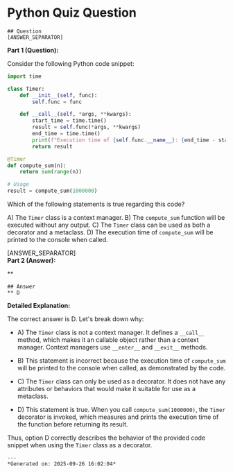 # Python Quiz Question
    
    ## Question
    [ANSWER_SEPARATOR]  
**Part 1 (Question):**

Consider the following Python code snippet:

```python
import time

class Timer:
    def __init__(self, func):
        self.func = func

    def __call__(self, *args, **kwargs):
        start_time = time.time()
        result = self.func(*args, **kwargs)
        end_time = time.time()
        print(f"Execution time of {self.func.__name__}: {end_time - start_time} seconds")
        return result

@Timer
def compute_sum(n):
    return sum(range(n))

# Usage
result = compute_sum(1000000)
```

Which of the following statements is true regarding this code?

A) The `Timer` class is a context manager.
B) The `compute_sum` function will be executed without any output.
C) The `Timer` class can be used as both a decorator and a metaclass.
D) The execution time of `compute_sum` will be printed to the console when called.

[ANSWER_SEPARATOR]  
**Part 2 (Answer):**

**
    
    ## Answer
    ** D

**Detailed Explanation:**

The correct answer is D. Let's break down why:

- A) The `Timer` class is not a context manager. It defines a `__call__` method, which makes it an callable object rather than a context manager. Context managers use `__enter__` and `__exit__` methods.

- B) This statement is incorrect because the execution time of `compute_sum` will be printed to the console when called, as demonstrated by the code.

- C) The `Timer` class can only be used as a decorator. It does not have any attributes or behaviors that would make it suitable for use as a metaclass.

- D) This statement is true. When you call `compute_sum(1000000)`, the `Timer` decorator is invoked, which measures and prints the execution time of the function before returning its result.

Thus, option D correctly describes the behavior of the provided code snippet when using the `Timer` class as a decorator.
    
    ---
    *Generated on: 2025-09-26 16:02:04*
    